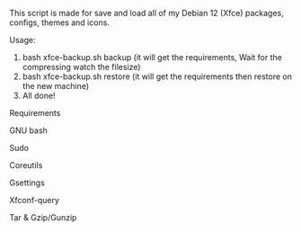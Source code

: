 This script is made for save and load all of my Debian 12 (Xfce) packages, configs, themes and icons.

Usage:
1. bash xfce-backup.sh backup (it will get the requirements, Wait for the compressing watch the filesize)
2. bash xfce-backup.sh restore (it will get the requirements then restore on the new machine)
3. All done!


Requirements 

GNU bash

Sudo

Coreutils

Gsettings

Xfconf-query

Tar & Gzip/Gunzip

